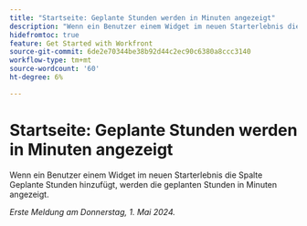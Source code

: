 ```yaml
---
title: "Startseite: Geplante Stunden werden in Minuten angezeigt"
description: "Wenn ein Benutzer einem Widget im neuen Starterlebnis die Spalte Geplante Stunden hinzufügt, werden die geplanten Stunden in Minuten angezeigt."
hidefromtoc: true
feature: Get Started with Workfront
source-git-commit: 6de2e70344be38b92d44c2ec90c6380a8ccc3140
workflow-type: tm+mt
source-wordcount: '60'
ht-degree: 6%

---
```



# Startseite: Geplante Stunden werden in Minuten angezeigt

Wenn ein Benutzer einem Widget im neuen Starterlebnis die Spalte Geplante Stunden hinzufügt, werden die geplanten Stunden in Minuten angezeigt.

_Erste Meldung am Donnerstag, 1. Mai 2024._

